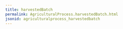 ```yaml
---
title: harvestedBatch
permalink: AgriculturalProcess.harvestedBatch.html
jsonid: agriculturalprocess_harvestedbatch
---
```

